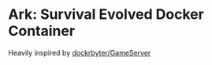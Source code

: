 # Ark: Survival Evolved Docker Container
Heavily inspired by [dockrbyter/GameServer](https://github.com/dockrbyter/GameServer)
